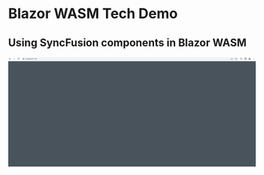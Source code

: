 # Blazor WASM Tech Demo

## Using SyncFusion components in Blazor WASM

![BlazorWASMDemo](BlazorWASMDemo.gif)